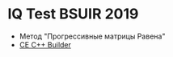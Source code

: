 # IQ Test BSUIR 2019

- Метод "Прогрессивные матрицы Равена"
- [CE C++ Builder](https://www.embarcadero.com/en/products/cbuilder)
